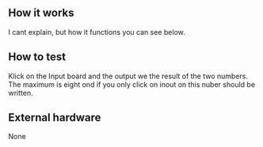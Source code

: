 <!---

This file is used to generate your project datasheet. Please fill in the information below and delete any unused
sections.

You can also include images in this folder and reference them in the markdown. Each image must be less than
512 kb in size, and the combined size of all images must be less than 1 MB.
-->

## How it works

 I cant explain, but how it functions you can see below. 

## How to test

Klick on the Input board and the output we the result of the two numbers. The maximum is eight ond if you only click on inout on this nuber should be written.

## External hardware

None
